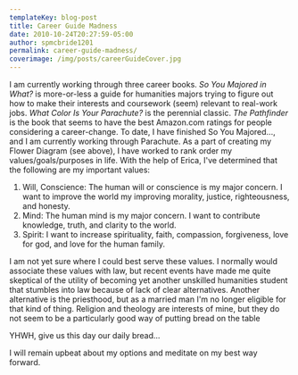 ```yaml
---
templateKey: blog-post
title: Career Guide Madness
date: 2010-10-24T20:27:59-05:00
author: spmcbride1201
permalink: career-guide-madness/
coverimage: /img/posts/careerGuideCover.jpg
---
```


<!-- ![The Famous What Color is your Parachute Flower](/img/posts/abc76-flower001-624x749.jpg) -->

I am currently working through three career books. <i>So You Majored in What?</i> is more-or-less a guide for humanities majors trying to figure out how to make their interests and coursework (seem) relevant to real-work jobs. <i>What Color Is Your Parachute?</i> is the perennial classic. <i>The Pathfinder</i> is the book that seems to have the best Amazon.com ratings for people considering a career-change. To date, I have finished So You Majored..., and I am currently working through Parachute. As a part of creating my Flower Diagram (see above), I have worked to rank order my values/goals/purposes in life. With the help of Erica, I've determined that the following are my important values:

<ol>
	<li>Will, Conscience: The human will or conscience is my major concern. I want to improve the world my improving morality, justice, righteousness, and honesty.</li>
	<li>Mind: The human mind is my major concern. I want to contribute knowledge, truth, and clarity to the world.</li>
	<li>Spirit: I want to increase spirituality, faith, compassion, forgiveness, love for god, and love for the human family.</li>
</ol>

I am not yet sure where I could best serve these values. I normally would associate these values with law, but recent events have made me quite skeptical of the utility of becoming yet another unskilled humanities student that stumbles into law because of lack of clear alternatives. Another alternative is the priesthood, but as a married man I'm no longer eligible for that kind of thing. Religion and theology are interests of mine, but they do not seem to be a particularly good way of putting bread on the table

YHWH, give us this day our daily bread...

I will remain upbeat about my options and meditate on my best way forward.
